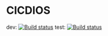 # CICDIOS
dev: [![Build status](https://build.appcenter.ms/v0.1/apps/288f1164-68b9-4f50-b855-e0d36aeb514b/branches/dev/badge)](https://appcenter.ms)
test: [![Build status](https://build.appcenter.ms/v0.1/apps/288f1164-68b9-4f50-b855-e0d36aeb514b/branches/test/badge)](https://appcenter.ms)
